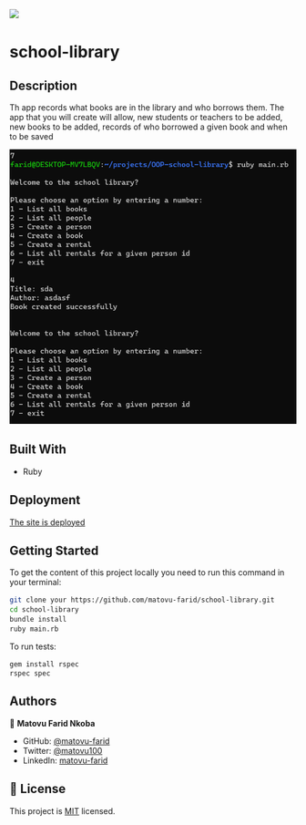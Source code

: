 ![](https://img.shields.io/badge/Microverse-blueviolet)

# school-library


## Description

Th app records what books are in the library and who borrows them. The app that you will create will allow, new students or teachers to be added, new books to be added,  records of who borrowed a given book and when to be saved


![screenshot](./screenshot.PNG)

## Built With

- Ruby

## Deployment
[The site is deployed](https://frosty-beaver-391916.netlify.app)

## Getting Started

To get the content of this project locally you need to run this command in your terminal:
``` bash
git clone your https://github.com/matovu-farid/school-library.git
cd school-library
bundle install
ruby main.rb
```

To run tests:
```
gem install rspec
rspec spec
```

## Authors

👤 **Matovu Farid Nkoba**

- GitHub: [@matovu-farid](https://github.com/matovu-farid)
- Twitter: [@matovu100](https://twitter.com/matovu100)
- LinkedIn: [matovu-farid](https://www.linkedin.com/in/matovu-farid-48b80257)


## 📝 License

This project is [MIT](./MIT.md) licensed.
